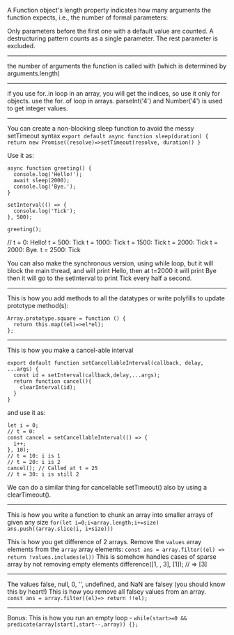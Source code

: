 A Function object's length property indicates how many arguments the function expects, i.e., the number of formal parameters:

Only parameters before the first one with a default value are counted.
A destructuring pattern counts as a single parameter.
The rest parameter is excluded.

--- 

 the number of arguments the function is called with (which is determined by arguments.length)

 --- 

 if you use for..in loop in an array, you will get the indices, so use it only for objects. use the for..of loop in arrays. parseInt('4') and Number('4') is used to get integer values.

--- 
You can create a non-blocking sleep function to avoid the messy setTimeout syntax
`export default async function sleep(duration) {
  return new Promise((resolve)=>setTimeout(resolve, duration))
}`

Use it as:
```
async function greeting() {
  console.log('Hello!');
  await sleep(2000);
  console.log('Bye.');
}

setInterval(() => {
  console.log('Tick');
}, 500);

greeting();
```
// t = 0: Hello! t = 500: Tick t = 1000: Tick t = 1500: Tick t = 2000: Tick t = 2000: Bye. t = 2500: Tick

You can also make the synchronous version, using while loop, but it will block the main thread, and will print Hello, then at t=2000 it will print Bye then it will go to the setInterval to print Tick every half a second.

---

This is how you add methods to all the datatypes or write polyfills to update prototype method(s): 
```
Array.prototype.square = function () {
  return this.map((el)=>el*el);
};
```

---
This is how you make a cancel-able interval
```
export default function setCancellableInterval(callback, delay, ...args) {
  const id = setInterval(callback,delay,...args);
  return function cancel(){
    clearInterval(id);
  }
}
```
and use it as:
```
let i = 0;
// t = 0:
const cancel = setCancellableInterval(() => {
  i++;
}, 10);
// t = 10: i is 1
// t = 20: i is 2
cancel(); // Called at t = 25
// t = 30: i is still 2
```

We can do a similar thing for cancellable setTimeout() also by using a clearTimeout().

---

This is how you write a function to chunk an array into smaller arrays of given any size 
` for(let i=0;i<array.length;i+=size) ans.push((array.slice(i, i+size)))  `

This is how you get difference of 2 arrays. Remove the `values` array elements from the `array` array elements:
` const ans = array.filter((el) => return !values.includes(el)) `
This is somehow handles cases of sparse array by not removing empty elements 
difference([1, , 3], [1]); // => [3]


---
 The values false, null, 0, '', undefined, and NaN are falsey (you should know this by heart!)
 This is how you remove all falsey values from an array. `   const ans = array.filter((el)=> return !!el); `

--- 
 Bonus: This is how you run an empty loop -   `while(start>=0 && predicate(array[start],start--,array)) {};`
 
